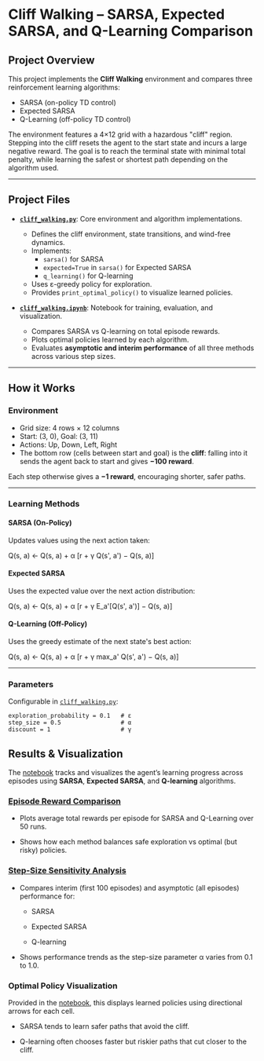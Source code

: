 # Cliff Walking – SARSA, Expected SARSA, and Q-Learning Comparison

## Project Overview

This project implements the **Cliff Walking** environment and compares three reinforcement learning algorithms:
- SARSA (on-policy TD control)
- Expected SARSA
- Q-Learning (off-policy TD control)

The environment features a 4×12 grid with a hazardous "cliff" region. Stepping into the cliff resets the agent to the start state and incurs a large negative reward. The goal is to reach the terminal state with minimal total penalty, while learning the safest or shortest path depending on the algorithm used.



---

## Project Files

- **[`cliff_walking.py`](src/cliff_walking.py)**: Core environment and algorithm implementations.
  - Defines the cliff environment, state transitions, and wind-free dynamics.
  - Implements:
    - `sarsa()` for SARSA
    - `expected=True` in `sarsa()` for Expected SARSA
    - `q_learning()` for Q-learning
  - Uses ε-greedy policy for exploration.
  - Provides `print_optimal_policy()` to visualize learned policies.

- **[`cliff_walking.ipynb`](notebooks/cliff_walking.ipynb)**: Notebook for training, evaluation, and visualization.
  - Compares SARSA vs Q-learning on total episode rewards.
  - Plots optimal policies learned by each algorithm.
  - Evaluates **asymptotic and interim performance** of all three methods across various step sizes.

---

## How it Works

### Environment

- Grid size: 4 rows × 12 columns
- Start: (3, 0), Goal: (3, 11)
- Actions: Up, Down, Left, Right
- The bottom row (cells between start and goal) is the **cliff**: falling into it sends the agent back to start and gives **−100 reward**.

Each step otherwise gives a **−1 reward**, encouraging shorter, safer paths.

---

### Learning Methods

#### SARSA (On-Policy)
Updates values using the next action taken:

Q(s, a) ← Q(s, a) + α [r + γ Q(s', a') − Q(s, a)]

#### Expected SARSA
Uses the expected value over the next action distribution:

Q(s, a) ← Q(s, a) + α [r + γ E_a'[Q(s', a')] − Q(s, a)]


#### Q-Learning (Off-Policy)
Uses the greedy estimate of the next state's best action:

Q(s, a) ← Q(s, a) + α [r + γ max_a' Q(s', a') − Q(s, a)]


---

### Parameters

Configurable in [`cliff_walking.py`](src/cliff_walking.py):

```
exploration_probability = 0.1   # ε
step_size = 0.5                 # α
discount = 1                    # γ
```


## Results & Visualization
The [notebook](notebooks/cliff_walking.ipynb) tracks and visualizes the agent’s learning progress across episodes using **SARSA**, **Expected SARSA**, and **Q-learning** algorithms.

### [Episode Reward Comparison](generated_images/example_6_6.png)
- Plots average total rewards per episode for SARSA and Q-Learning over 50 runs.

- Shows how each method balances safe exploration vs optimal (but risky) policies.

### [Step-Size Sensitivity Analysis](generated_images/figure_6_3.png)
- Compares interim (first 100 episodes) and asymptotic (all episodes) performance for:

  - SARSA

  - Expected SARSA

  - Q-learning

- Shows performance trends as the step-size parameter α varies from 0.1 to 1.0.


### Optimal Policy Visualization
Provided in the [notebook](notebooks/cliff_walking.ipynb), this displays learned policies using directional arrows for each cell.

- SARSA tends to learn safer paths that avoid the cliff.

- Q-learning often chooses faster but riskier paths that cut closer to the cliff.
